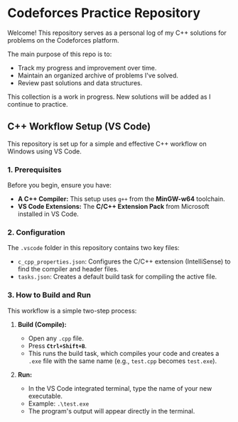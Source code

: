 # Codeforces Practice Repository

Welcome! This repository serves as a personal log of my C++ solutions for problems on the Codeforces platform.

The main purpose of this repo is to:
* Track my progress and improvement over time.
* Maintain an organized archive of problems I've solved.
* Review past solutions and data structures.

This collection is a work in progress. New solutions will be added as I continue to practice.

## C++ Workflow Setup (VS Code)

This repository is set up for a simple and effective C++ workflow on Windows using VS Code.

### 1. Prerequisites

Before you begin, ensure you have:
* **A C++ Compiler:** This setup uses `g++` from the **MinGW-w64** toolchain.
* **VS Code Extensions:** The **C/C++ Extension Pack** from Microsoft installed in VS Code.

### 2. Configuration

The `.vscode` folder in this repository contains two key files:
* `c_cpp_properties.json`: Configures the C/C++ extension (IntelliSense) to find the compiler and header files.
* `tasks.json`: Creates a default build task for compiling the active file.

### 3. How to Build and Run

This workflow is a simple two-step process:

1.  **Build (Compile):**
    * Open any `.cpp` file.
    * Press **`Ctrl+Shift+B`**.
    * This runs the build task, which compiles your code and creates a `.exe` file with the same name (e.g., `test.cpp` becomes `test.exe`).

2.  **Run:**
    * In the VS Code integrated terminal, type the name of your new executable.
    * Example: `.\test.exe`
    * The program's output will appear directly in the terminal.